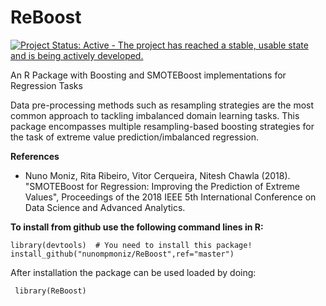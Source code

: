 # ReBoost
[![Project Status: Active - The project has reached a stable, usable state and is being actively developed.](http://www.repostatus.org/badges/latest/active.svg)](http://www.repostatus.org/#active)

An R Package with Boosting and SMOTEBoost implementations for Regression Tasks

Data pre-processing methods such as resampling strategies are the most common approach to tackling imbalanced domain learning tasks.
This package encompasses multiple resampling-based boosting strategies for the task of extreme value prediction/imbalanced regression.

**References**

- Nuno Moniz, Rita Ribeiro, Vitor Cerqueira, Nitesh Chawla (2018). "SMOTEBoost for Regression: Improving the Prediction of Extreme Values", Proceedings of the 2018 IEEE 5th International Conference on Data Science and Advanced Analytics.

**To install from github use the following command lines in R:**

    library(devtools)  # You need to install this package!
    install_github("nunompmoniz/ReBoost",ref="master")

After installation the package can be used loaded by doing:

     library(ReBoost)
